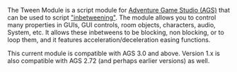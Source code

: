 The Tween Module is a script module for [Adventure Game Studio (AGS)](http://www.adventuregamestudio.co.uk/) that
can be used to script ["inbetweening"](https://en.wikipedia.org/wiki/Inbetweening). The module allows you to control many properties in GUIs, GUI controls, room objects, characters, audio, System, etc.
It allows these inbetweens to be blocking, non blocking, or to loop them, and it features
acceleration/deceleration easing functions.

This current module is compatible with AGS 3.0 and above. Version 1.x is also compatible with AGS 2.72 (and perhaps earlier versions) as well.

